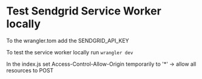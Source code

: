 # Test Sendgrid Service Worker locally

To the wrangler.tom add the SENDGRID_API_KEY

To test the service worker locally run `wrangler dev`

In the index.js set Access-Control-Allow-Origin temporarily to '*' -> allow all resources to POST
